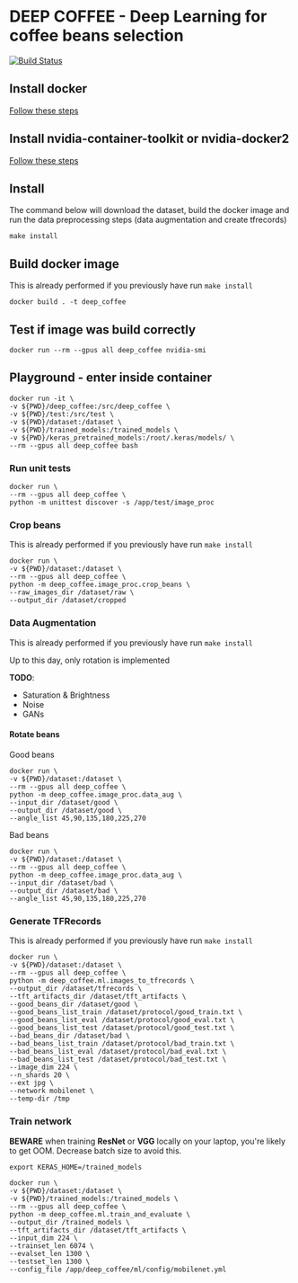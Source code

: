 # DEEP COFFEE - Deep Learning for coffee beans selection
[![Build Status](https://travis-ci.com/Tauranis/deep_coffee.svg?branch=master)](https://travis-ci.com/Tauranis/deep_coffee)

## Install docker

[Follow these steps](https://docs.docker.com/install/linux/docker-ce/ubuntu/)

## Install nvidia-container-toolkit or nvidia-docker2

[Follow these steps](https://github.com/NVIDIA/nvidia-docker)

## Install

The command below will download the dataset, build the docker image and run the data preprocessing steps (data augmentation and create tfrecords)

``` 
make install
```

## Build docker image

This is already performed if you previously have run `make install` 

``` 
docker build . -t deep_coffee
```

## Test if image was build correctly

``` 
docker run --rm --gpus all deep_coffee nvidia-smi
```

## Playground - enter inside container

``` 
docker run -it \
-v ${PWD}/deep_coffee:/src/deep_coffee \
-v ${PWD}/test:/src/test \
-v ${PWD}/dataset:/dataset \
-v ${PWD}/trained_models:/trained_models \
-v ${PWD}/keras_pretrained_models:/root/.keras/models/ \
--rm --gpus all deep_coffee bash
```

### Run unit tests

``` 
docker run \
--rm --gpus all deep_coffee \
python -m unittest discover -s /app/test/image_proc
```

### Crop beans

This is already performed if you previously have run `make install` 

``` 
docker run \
-v ${PWD}/dataset:/dataset \
--rm --gpus all deep_coffee \
python -m deep_coffee.image_proc.crop_beans \
--raw_images_dir /dataset/raw \
--output_dir /dataset/cropped
```

### Data Augmentation

This is already performed if you previously have run `make install` 

Up to this day, only rotation is implemented

**TODO**:

* Saturation & Brightness
* Noise
* GANs

#### Rotate beans

Good beans

``` 
docker run \
-v ${PWD}/dataset:/dataset \
--rm --gpus all deep_coffee \
python -m deep_coffee.image_proc.data_aug \
--input_dir /dataset/good \
--output_dir /dataset/good \
--angle_list 45,90,135,180,225,270
```

Bad beans

``` 
docker run \
-v ${PWD}/dataset:/dataset \
--rm --gpus all deep_coffee \
python -m deep_coffee.image_proc.data_aug \
--input_dir /dataset/bad \
--output_dir /dataset/bad \
--angle_list 45,90,135,180,225,270
```

### Generate TFRecords

This is already performed if you previously have run `make install` 

``` 
docker run \
-v ${PWD}/dataset:/dataset \
--rm --gpus all deep_coffee \
python -m deep_coffee.ml.images_to_tfrecords \
--output_dir /dataset/tfrecords \
--tft_artifacts_dir /dataset/tft_artifacts \
--good_beans_dir /dataset/good \
--good_beans_list_train /dataset/protocol/good_train.txt \
--good_beans_list_eval /dataset/protocol/good_eval.txt \
--good_beans_list_test /dataset/protocol/good_test.txt \
--bad_beans_dir /dataset/bad \
--bad_beans_list_train /dataset/protocol/bad_train.txt \
--bad_beans_list_eval /dataset/protocol/bad_eval.txt \
--bad_beans_list_test /dataset/protocol/bad_test.txt \
--image_dim 224 \
--n_shards 20 \
--ext jpg \
--network mobilenet \
--temp-dir /tmp
```

### Train network

**BEWARE** when training **ResNet** or **VGG** locally on your laptop, you're likely to get OOM. Decrease batch size to avoid this.

``` 
export KERAS_HOME=/trained_models

docker run \
-v ${PWD}/dataset:/dataset \
-v ${PWD}/trained_models:/trained_models \
--rm --gpus all deep_coffee \
python -m deep_coffee.ml.train_and_evaluate \
--output_dir /trained_models \
--tft_artifacts_dir /dataset/tft_artifacts \
--input_dim 224 \
--trainset_len 6074 \
--evalset_len 1300 \
--testset_len 1300 \
--config_file /app/deep_coffee/ml/config/mobilenet.yml
```

